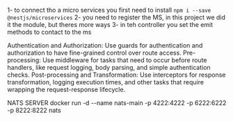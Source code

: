 1- to connect tho a micro services you first need to install `npm i --save @nestjs/microservices`
2- you need to register the MS, in this project we did it the module, but theres more ways
3- in teh controller you set  the emit methods to contact to the ms




Authentication and Authorization: Use guards for authentication and authorization to have fine-grained control over route access.
Pre-processing: Use middleware for tasks that need to occur before route handlers, like request logging, body parsing, and simple authentication checks.
Post-processing and Transformation: Use interceptors for response transformation, logging execution times, and other tasks that require wrapping the request-response lifecycle.



NATS SERVER
docker run -d --name nats-main -p 4222:4222 -p 6222:6222 -p 8222:8222 nats